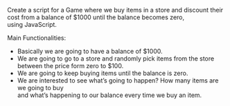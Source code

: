 Create a script for a Game where we buy items in a store and discount their cost from a balance of $1000 until the balance becomes zero,  
using JavaScript.

Main Functionalities:

- Basically we are going to have a balance of $1000.  
- We are going to go to a store and randomly pick items from the store between the price form zero to $100.    
- We are going to keep buying items until the balance is zero.  
- We are interested to see what’s going to happen? How many items are we going to buy  
and what’s happening to our balance every time we buy an item.  
